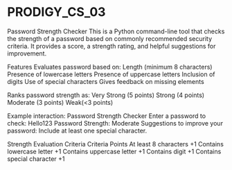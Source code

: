 # PRODIGY_CS_03
Password Strength Checker
This is a Python command-line tool that checks the strength of a password based on commonly recommended security criteria. It provides a score, a strength rating, and helpful suggestions for improvement.

Features
Evaluates password based on:
Length (minimum 8 characters)
Presence of lowercase letters
Presence of uppercase letters
Inclusion of digits
Use of special characters
Gives feedback on missing elements

Ranks password strength as:
Very Strong (5 points)
Strong (4 points)
Moderate (3 points)
Weak(<3 points)

Example interaction:
Password Strength Checker
Enter a password to check: Hello123
Password Strength: Moderate
Suggestions to improve your password:
Include at least one special character.

Strength Evaluation Criteria
Criteria	Points
At least 8 characters	+1
Contains lowercase letter	+1
Contains uppercase letter	+1
Contains digit	+1
Contains special character	+1
